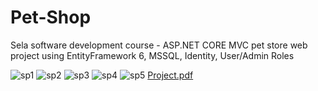 # Pet-Shop
Sela software development course - ASP.NET CORE MVC pet store web project
using EntityFramework 6, MSSQL, Identity, User/Admin Roles

![sp1](https://github.com/yuvK/Pet-Shop/assets/83789663/2b4b3a82-6978-4255-8ccd-7b500466e51e)
![sp2](https://github.com/yuvK/Pet-Shop/assets/83789663/891afcac-7363-4025-aeda-ad85bc7f52f7)
![sp3](https://github.com/yuvK/Pet-Shop/assets/83789663/01c69af4-7a75-4783-bd93-3ea393d95e44)
![sp4](https://github.com/yuvK/Pet-Shop/assets/83789663/e63180fd-90f7-45a0-aa60-a1769db5db8c)
![sp5](https://github.com/yuvK/Pet-Shop/assets/83789663/1bdf338b-c64f-449e-968d-a4d7e96c3db2)
[Project.pdf](https://github.com/yuvK/Pet-Shop/files/11527877/Project.pdf)
